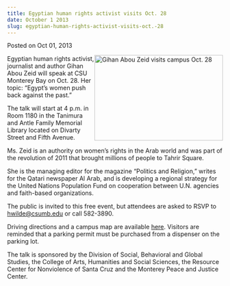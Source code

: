 ```yaml
---
title: Egyptian human rights activist visits Oct. 28
date: October 1 2013
slug: egyptian-human-rights-activist-visits-oct.-28
---
```





<span class="date">Posted on Oct 01, 2013    </span>
<p><img alt="Gihan Abou Zeid visits campus Oct. 28" src="http://news.csumb.edu/sites/default/files/65/attachments/news/images/gihan.jpg" style="float:right; width:300px; height:200px">Egyptian human
rights activist, journalist and author Gihan Abou Zeid will speak
at CSU Monterey Bay on Oct. 28. Her topic: &#x201C;Egypt&#x2019;s women push back
against the past.&#x201D;</img></p>
<p>The talk will start at 4 p.m. in Room 1180 in the Tanimura and
Antle Family Memorial Library located on Divarty Street and Fifth
Avenue.</p>
<p>Ms. Zeid is an authority on women&#x2019;s rights in the Arab world and
was part of the revolution of 2011 that brought millions of people
to Tahrir Square.</p>
<p>She is the managing editor for the magazine &#x201C;Politics and
Religion,&#x201D; writes for the Qatari newspaper Al Arab, and is
developing a regional strategy for the United Nations Population
Fund on cooperation between U.N. agencies and faith-based
organizations.</p>
<p>The public is invited to this free event, but attendees are
asked to RSVP to <a href="mailto:hwilde@csumb.edu">hwilde@csumb.edu</a> or call
582-3890.</p>
<p>Driving directions and a campus map are available <a href="http://csumb.edu/maps" rel="nofollow">here</a>. Visitors are
reminded that a parking permit must be purchased from a dispenser
on the parking lot.</p>
<p>The talk is sponsored by the Division of Social, Behavioral and
Global Studies, the College of Arts, Humanities and Social
Sciences, the Resource Center for Nonviolence of Santa Cruz and the
Monterey Peace and Justice Center.</p>
<p><br>
&#xA0;</br></p>





